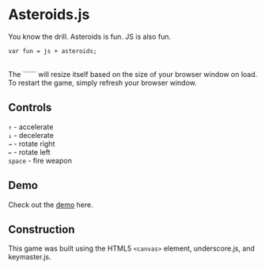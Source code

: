 # Asteroids.js
You know the drill. Asteroids is fun. JS is also fun.  
    
    var fun = js + asteroids;
<br>
The ```<canvas>``` will resize itself based on the size of your browser window on load. To restart the game, simply refresh your browser window.

## Controls
```↑``` - accelerate  
```↓``` - decelerate  
```→``` - rotate right  
```←``` - rotate left  
```space``` - fire weapon  

## Demo
Check out the [demo](http://wcvd.me/Asteroids) here.

## Construction
This game was built using the HTML5 ```<canvas>``` element, underscore.js, and keymaster.js. 
